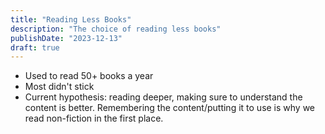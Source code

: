 ```yaml
---
title: "Reading Less Books"
description: "The choice of reading less books"
publishDate: "2023-12-13"
draft: true
---
```


- Used to read 50+ books a year
- Most didn't stick
- Current hypothesis: reading deeper, making sure to understand the content is better. Remembering the content/putting it to use is why we read non-fiction in the first place.
